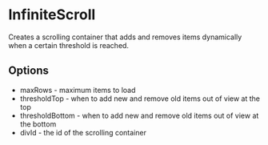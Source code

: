 # InfiniteScroll

Creates a scrolling container that adds and removes items dynamically when a certain threshold is reached.

## Options
 * maxRows - maximum items to load
 * thresholdTop - when to add new and remove old items out of view at the top
 * thresholdBottom - when to add new and remove old items out of view at the bottom
 * divId - the id of the scrolling container


